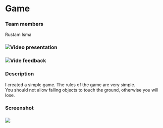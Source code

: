 # Game

### Team members 
Rustam Isma

### ![Video presentation](https://youtu.be/qS8VPDYW6yI)
### ![Vide feedback](https://youtu.be/uhn3Ph3KDjo)

### Description
I created a simple game. The rules of the game are very simple.<br>
You should not allow falling objects to touch the ground, otherwise you will lose. 

### Screenshot
### ![](https://imgur.com/PlVFppQ.png)
